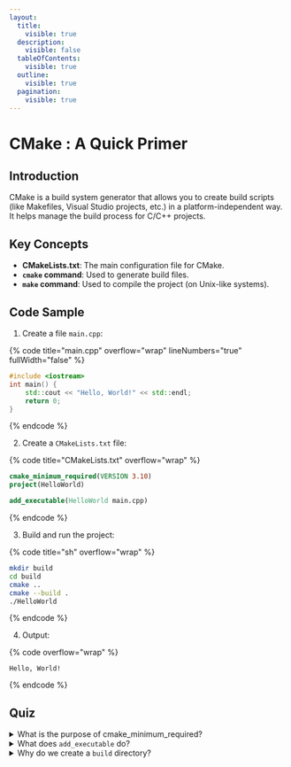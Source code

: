```yaml
---
layout:
  title:
    visible: true
  description:
    visible: false
  tableOfContents:
    visible: true
  outline:
    visible: true
  pagination:
    visible: true
---
```


# CMake : A Quick Primer

## Introduction

CMake is a build system generator that allows you to create build scripts (like Makefiles, Visual Studio projects, etc.) in a platform-independent way. It helps manage the build process for C/C++ projects.

## Key Concepts

* **CMakeLists.txt**: The main configuration file for CMake.
* **`cmake` command**: Used to generate build files.
* **`make` command**: Used to compile the project (on Unix-like systems).

## Code Sample

1. Create a file `main.cpp`:

{% code title="main.cpp" overflow="wrap" lineNumbers="true" fullWidth="false" %}
```cpp
#include <iostream>
int main() {
    std::cout << "Hello, World!" << std::endl;
    return 0;
}
```
{% endcode %}

2. Create a `CMakeLists.txt` file:

{% code title="CMakeLists.txt" overflow="wrap" %}
```cmake
cmake_minimum_required(VERSION 3.10)
project(HelloWorld)

add_executable(HelloWorld main.cpp)
```
{% endcode %}

3. Build and run the project:

{% code title="sh" overflow="wrap" %}
```bash
mkdir build
cd build
cmake ..
cmake --build .
./HelloWorld
```
{% endcode %}

4. Output:

{% code overflow="wrap" %}
```
Hello, World!
```
{% endcode %}

## Quiz

<details>

<summary>What is the purpose of cmake_minimum_required?</summary>

The purpose of `cmake_minimum_required` is to specify the minimum CMake version required to compile. If the current version is lower, it will throw an error.

</details>

<details>

<summary>What does <code>add_executable</code> do?</summary>

`add_executable` specifies the target executable name and associated source files.

</details>

<details>

<summary>Why do we create a <code>build</code> directory?</summary>

We create a `build` directory to separate the source from the build files.

</details>


